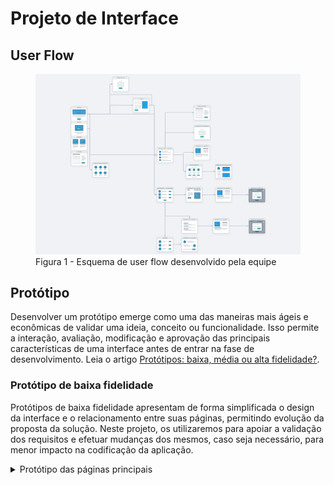 
# Projeto de Interface

## User Flow


<figure> 
  <img src="img/wireflow.jpg"
    <figcaption>Figura 1 - Esquema de user flow desenvolvido pela equipe</figcaption>
</figure> 



## Protótipo

Desenvolver um protótipo emerge como uma das maneiras mais ágeis e econômicas de validar uma ideia, conceito ou funcionalidade. Isso permite a interação, avaliação, modificação e aprovação das principais características de uma interface antes de entrar na fase de desenvolvimento. Leia o artigo [Protótipos: baixa, média ou alta fidelidade?](https://medium.com/ladies-that-ux-br/prot%C3%B3tipos-baixa-m%C3%A9dia-ou-alta-fidelidade-71d897559135).

### Protótipo de baixa fidelidade

Protótipos de baixa fidelidade apresentam de forma simplificada o design da interface e o relacionamento entre suas páginas, permitindo evolução da proposta da solução. Neste projeto, os utilizaremos para apoiar a validação dos requisitos e efetuar mudanças dos mesmos, caso seja necessário, para menor impacto na codificação da aplicação.


<details>
  <summary>Protótipo das páginas principais</summary>
  <img src="img/mf-home.png"/>
  <img src="img/mf-fornecedores.png"/>
</details>
 


